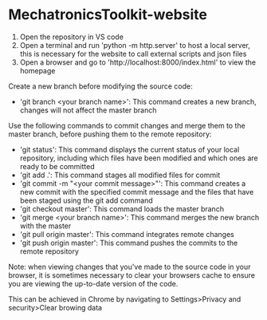 # MechatronicsToolkit-website
1. Open the repository in VS code
2. Open a terminal and run 'python -m http.server' to host a local server, this is necessary for the website to call external scripts and json files
3. Open a browser and go to 'http://localhost:8000/index.html' to view the homepage

Create a new branch before modifying the source code:

* 'git branch \<your branch name\>': This command creates a new branch, changes will not affect the master branch

Use the following commands to commit changes and merge them to the master branch, before pushing them to the remote repository:

* 'git status': This command displays the current status of your local repository, including which files have been modified and which ones are ready to be committed
* 'git add .': This command stages all modified files for commit
* 'git commit -m "\<your commit message\>"': This command creates a new commit with the specified commit message and the files that have been staged using the git add command
* 'git checkout master': This command loads the master branch
* 'git merge \<your branch name\>': This command merges the new branch with the master
* 'git pull origin master': This command integrates remote changes
* 'git push origin master': This command pushes the commits to the remote repository

Note: when viewing changes that you've made to the source code in your browser, it is sometimes necessary to clear your browsers cache to ensure you are viewing the up-to-date version of the code.

This can be achieved in Chrome by navigating to Settings>Privacy and security>Clear browing data
